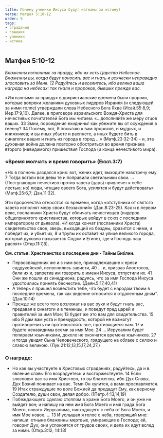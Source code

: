 ```yaml
---
title: Почему ученики Иисуса будут изгнаны за истину?
verse: Матфея 5:10-12 
order: 9
tags: 
- страдания
- гонения
- ученики
- истина
---
```


## Матфея 5:10-12

*Блаженны изгнанные за правду, ибо их есть Царство Небесное.  Блаженны вы, когда будут поносить вас и гнать и всячески неправедно злословить за Меня. 12 Радуйтесь и веселитесь, ибо велика ваша награда на небесах: так гнали и пророков, бывших прежде вас.* 

«Изгнанными за правду» в дохристианские времена были пророки, которые вопреки желаниям духовных лидеров Израиля (и следующей за ними толпе) утверждали слова Небесного Бога Яхве (Исай.55:8,9; Иер.17:9,10). Далее, в приговоре израильского Вождя-Христа для нечестивых почитателей Бога мы читаем: «…дополняйте же меру отцов ваших. 33 Змии, порождения ехиднины! как убежите вы от осуждения в геенну? 34 Посему, вот, Я посылаю к вам пророков, и мудрых, и книжников; и вы иных убьете и распнете, а иных будете бить в синагогах ваших и гнать из города в город …» (Матф.23:32-34) - и, эта духовная война должна повторно обостриться во время признака второго (невидимого) пришествия Господа (и конца нечестивого мира). 

### «Время молчать и время говорить» (Еккл.3:7)

«Но в полночь раздался крик: вот, жених идет, выходите навстречу ему. 7 Тогда встали все девы те и поправили светильники свои. … (Поступающих нечестиво против завета (царь) привлечет к себе лестью; но) люди, чтущие своего Бога, усилятся и будут действовать»  (Матф.25:6,7; Дан.11:32).

Эти пророчества относятся ко времени, когда «отступники от святого завета исполнят меру своих беззаконий» (Дан.8:23-25). Как и в первом веке, посланники Христа будут обличать нечестивцев (лидеров общепринятого христианства, которые войдут в союз с последним императором от дьявола). «И когда кончат  (посланники Христа) свидетельство свое, зверь, выходящий из бездны, сразится с ними, и победит их, и убьет их, 8 и трупы их оставит на улице великого города, который духовно называется Содом и Египет, где и Господь наш распят» (Откр.11:7,8). 

**См. статья: Христианство в последние дни - Тайны Библии.**

- Первосвященник же и с ним все, принадлежавшие к ереси саддукейской, исполнились зависти, 40 … и, призвав Апостолов, били их и, запретив им говорить о имени Иисуса, отпустили их. 41 Они же пошли из синедриона, радуясь, что за имя Господа Иисуса удостоились принять бесчестие. (Деян.5:17,40,41)
- А теперь я пришел возвестить тебе, что будет с народом твоим в последние времена, так как видение относится к отдаленным дням". (Дан.10:14) 
- Прежде же всего того возложат на вас руки и будут гнать вас, предавая в синагоги и в темницы, и поведут пред царей и правителей за имя Мое; 13 будет же это вам для свидетельства. 15 ибо Я дам вам уста и премудрость, которой не возмогут противоречить ни противостоять все, противящиеся вам.  17 и будете ненавидимы всеми за имя Мое. 24 … Иерусалим будет попираем язычниками, доколе не окончатся времена язычников. 27 и тогда увидят Сына Человеческого, грядущего на облаке с силою и славою великою. (Лук.21:12,13,15,17,24,27.)

### О награде:

- Но как вы участвуете в Христовых страданиях, радуйтесь, да и в явление славы Его возрадуетесь и восторжествуете.  14 Если злословят вас за имя Христово, то вы блаженны, ибо Дух Славы, Дух Божий почивает на вас. Теми Он хулится, а вами прославляется.  19 Итак страждущие по воле Божией да предадут Ему, как верному Создателю, души свои, делая добро. (1Петр.4:13,14,19)
- Побеждающего сделаю столпом в храме Бога Моего, и он уже не выйдет вон; и напишу на нем имя Бога Моего и имя града Бога Моего, нового Иерусалима, нисходящего с неба от Бога Моего, и имя Мое новое. … 13 И услышал я голос с неба, говорящий мне: напиши: отныне блаженны мертвые, умирающие в Господе; ей, говорит Дух, они успокоятся от трудов своих, и дела их идут вслед за ними. (Откр.3:12; 14:13)